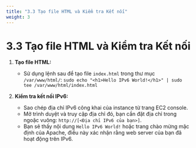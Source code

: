 ```yaml
---
title: "3.3 Tạo file HTML và Kiểm tra Kết nối"
weight: 3
---
```


# 3.3 Tạo file HTML và Kiểm tra Kết nối

1.  **Tạo file HTML:**
    * Sử dụng lệnh sau để tạo file `index.html` trong thư mục `/var/www/html/`: `sudo echo "<h1>Hello IPv6 World!</h1>" | sudo tee /var/www/html/index.html`
    
2.  **Kiểm tra kết nối IPv6:**
    * Sao chép địa chỉ IPv6 công khai của instance từ trang EC2 console.
    * Mở trình duyệt và truy cập địa chỉ đó, bạn cần đặt địa chỉ trong ngoặc vuông: `http://[<Địa chỉ IPv6 của bạn>]`.
    * Bạn sẽ thấy nội dung `Hello IPv6 World!` hoặc trang chào mừng mặc định của Apache, điều này xác nhận rằng web server của bạn đã hoạt động trên IPv6.

